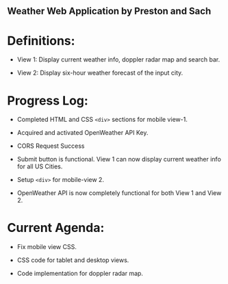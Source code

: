## Weather Web Application by Preston and Sach

# Definitions:

- View 1: Display current weather info, doppler radar map and search bar.

- View 2: Display six-hour weather forecast of the input city.

# Progress Log:

- Completed HTML and CSS ``` <div> ``` sections for mobile view-1.

- Acquired and activated OpenWeather API Key.

- CORS Request Success

- Submit button is functional. View 1 can now display current weather info for all US Cities.

- Setup ``` <div> ``` for mobile-view 2.

- OpenWeather API is now completely functional for both View 1 and View 2.

# Current Agenda:

- Fix mobile view CSS.

- CSS code for tablet and desktop views.

- Code implementation for doppler radar map.